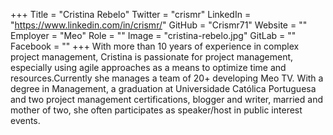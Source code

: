 +++
Title = "Cristina Rebelo"
Twitter = "crismr"
LinkedIn = "https://www.linkedin.com/in/crismr/"
GitHub = "Crismr71"
Website = ""
Employer = "Meo"
Role = ""
Image = "cristina-rebelo.jpg"
GitLab = ""
Facebook = ""
+++
With more than 10 years of experience in complex project management, Cristina is passionate for project management, especially using agile approaches as a means to optimize time and resources.Currently she manages a team of 20&#43; developing Meo TV. With a degree in Management, a graduation at Universidade Católica Portuguesa and two project management certifications, blogger and writer, married and mother of two, she often participates as speaker/host in public interest events.